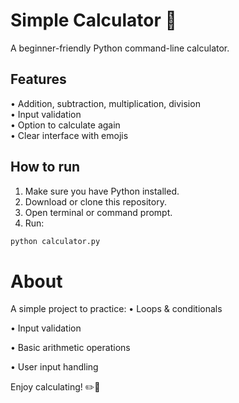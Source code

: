 # Simple Calculator 🧮

A beginner-friendly Python command-line calculator.

## Features
• Addition, subtraction, multiplication, division  
• Input validation  
• Option to calculate again  
• Clear interface with emojis

## How to run
1. Make sure you have Python installed.
2. Download or clone this repository.
3. Open terminal or command prompt.
4. Run:

```bash
python calculator.py
```

# About
A simple project to practice:
• Loops & conditionals

• Input validation

• Basic arithmetic operations

• User input handling

Enjoy calculating! ✏️🧮
